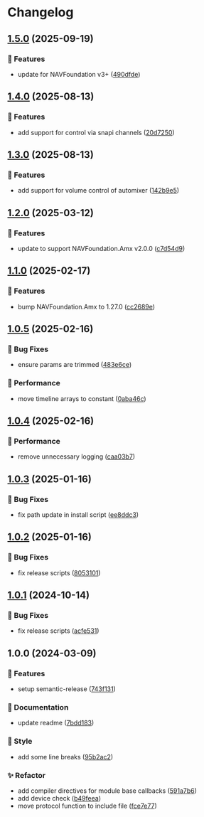 # Changelog

## [1.5.0](https://github.com/Norgate-AV/NAVDatabase.Amx.ShureMXA/compare/v1.4.0...v1.5.0) (2025-09-19)

### 🌟 Features

- update for NAVFoundation v3+ ([490dfde](https://github.com/Norgate-AV/NAVDatabase.Amx.ShureMXA/commit/490dfdecfd3c43d903b351662717b9ee28ee1577))

## [1.4.0](https://github.com/Norgate-AV/NAVDatabase.Amx.ShureMXA/compare/v1.3.0...v1.4.0) (2025-08-13)

### 🌟 Features

- add support for control via snapi channels ([20d7250](https://github.com/Norgate-AV/NAVDatabase.Amx.ShureMXA/commit/20d7250cac59c0272a39c35e72d3a1b468ebc167))

## [1.3.0](https://github.com/Norgate-AV/NAVDatabase.Amx.ShureMXA/compare/v1.2.0...v1.3.0) (2025-08-13)

### 🌟 Features

- add support for volume control of automixer ([142b9e5](https://github.com/Norgate-AV/NAVDatabase.Amx.ShureMXA/commit/142b9e5238d2702405c50240136792734dd62df1))

## [1.2.0](https://github.com/Norgate-AV/NAVDatabase.Amx.ShureMXA/compare/v1.1.0...v1.2.0) (2025-03-12)

### 🌟 Features

- update to support NAVFoundation.Amx v2.0.0 ([c7d54d9](https://github.com/Norgate-AV/NAVDatabase.Amx.ShureMXA/commit/c7d54d9777fbf45449e75057a0b39e50b86bfb24))

## [1.1.0](https://github.com/Norgate-AV/NAVDatabase.Amx.ShureMXA/compare/v1.0.5...v1.1.0) (2025-02-17)

### 🌟 Features

- bump NAVFoundation.Amx to 1.27.0 ([cc2689e](https://github.com/Norgate-AV/NAVDatabase.Amx.ShureMXA/commit/cc2689e291c3d86fc64d31b9704b6225bafecea6))

## [1.0.5](https://github.com/Norgate-AV/NAVDatabase.Amx.ShureMXA/compare/v1.0.4...v1.0.5) (2025-02-16)

### 🐛 Bug Fixes

- ensure params are trimmed ([483e6ce](https://github.com/Norgate-AV/NAVDatabase.Amx.ShureMXA/commit/483e6ce8ccb3982ef2c292da43ba905dae114464))

### 🚀 Performance

- move timeline arrays to constant ([0aba46c](https://github.com/Norgate-AV/NAVDatabase.Amx.ShureMXA/commit/0aba46c5ff3baf58ad83fd4d54b27c64ccfdc0e3))

## [1.0.4](https://github.com/Norgate-AV/NAVDatabase.Amx.ShureMXA/compare/v1.0.3...v1.0.4) (2025-02-16)

### 🚀 Performance

- remove unnecessary logging ([caa03b7](https://github.com/Norgate-AV/NAVDatabase.Amx.ShureMXA/commit/caa03b7d6b0100c0b98bccf7fa2a432b7a18ae48))

## [1.0.3](https://github.com/Norgate-AV/NAVDatabase.Amx.ShureMXA/compare/v1.0.2...v1.0.3) (2025-01-16)

### 🐛 Bug Fixes

- fix path update in install script ([ee8ddc3](https://github.com/Norgate-AV/NAVDatabase.Amx.ShureMXA/commit/ee8ddc3d6cd30d3071d8ef107afb238ff5391a21))

## [1.0.2](https://github.com/Norgate-AV/NAVDatabase.Amx.ShureMXA/compare/v1.0.1...v1.0.2) (2025-01-16)

### 🐛 Bug Fixes

- fix release scripts ([8053101](https://github.com/Norgate-AV/NAVDatabase.Amx.ShureMXA/commit/80531012b12d663c998abed328170594ef00f84b))

## [1.0.1](https://github.com/Norgate-AV/NAVDatabase.Amx.ShureMXA/compare/v1.0.0...v1.0.1) (2024-10-14)

### 🐛 Bug Fixes

- fix release scripts ([acfe531](https://github.com/Norgate-AV/NAVDatabase.Amx.ShureMXA/commit/acfe531207b06e166288f4a3f227c27605502d3c))

## 1.0.0 (2024-03-09)

### 🌟 Features

- setup semantic-release ([743f131](https://github.com/Norgate-AV/NAVDatabase.Amx.ShureMXA/commit/743f13145c0a76f8a92a1868c019a0e00067bdd1))

### 📖 Documentation

- update readme ([7bdd183](https://github.com/Norgate-AV/NAVDatabase.Amx.ShureMXA/commit/7bdd183b83e39c951c3eacd7d99decf2889bea16))

### 💅 Style

- add some line breaks ([95b2ac2](https://github.com/Norgate-AV/NAVDatabase.Amx.ShureMXA/commit/95b2ac21a96e68519522565ba8727fd26f33b748))

### ✨ Refactor

- add compiler directives for module base callbacks ([591a7b6](https://github.com/Norgate-AV/NAVDatabase.Amx.ShureMXA/commit/591a7b62e4abac436a3b020d3082c704f94b59a9))
- add device check ([b49feea](https://github.com/Norgate-AV/NAVDatabase.Amx.ShureMXA/commit/b49feea38155eea7d40a094965936744125c857f))
- move protocol function to include file ([fce7e77](https://github.com/Norgate-AV/NAVDatabase.Amx.ShureMXA/commit/fce7e7758a0d1e92477d2220f9659b206fb4f5b0))

